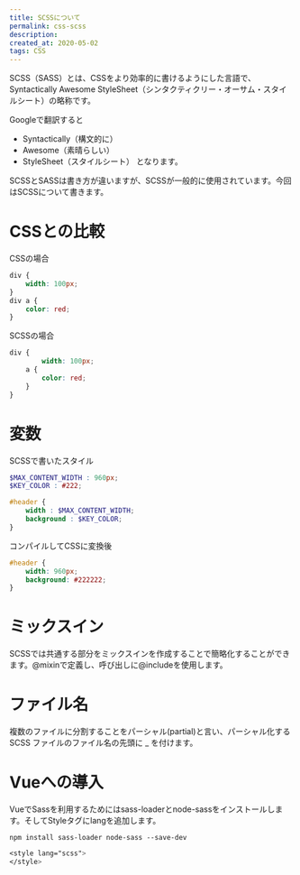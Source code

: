 ```yaml
---
title: SCSSについて
permalink: css-scss
description: 
created_at: 2020-05-02
tags: CSS
---
```


SCSS（SASS）とは、CSSをより効率的に書けるようにした言語で、Syntactically Awesome StyleSheet（シンタクティクリー・オーサム・スタイルシート）の略称です。  

Googleで翻訳すると  
- Syntactically（構文的に）
- Awesome（素晴らしい）
- StyleSheet（スタイルシート）
となります。

SCSSとSASSは書き方が違いますが、SCSSが一般的に使用されています。今回はSCSSについて書きます。

# CSSとの比較

CSSの場合
```css
div {
    width: 100px;
}
div a {
    color: red;
}
```

SCSSの場合
```css
div {
        width: 100px;
    a {
        color: red;
    }
}
```
# 変数
SCSSで書いたスタイル
```scss
$MAX_CONTENT_WIDTH : 960px;
$KEY_COLOR : #222;

#header {
    width : $MAX_CONTENT_WIDTH;
    background : $KEY_COLOR;
}
```

コンパイルしてCSSに変換後
```css
#header {
    width: 960px;
    background: #222222;
}
```


# ミックスイン
SCSSでは共通する部分をミックスインを作成することで簡略化することができます。@mixinで定義し、呼び出しに@includeを使用します。

# ファイル名
複数のファイルに分割することをパーシャル(partial)と言い、パーシャル化する SCSS ファイルのファイル名の先頭に _ を付けます。

# Vueへの導入
VueでSassを利用するためにはsass-loaderとnode-sassをインストールします。そしてStyleタグにlangを追加します。

```
npm install sass-loader node-sass --save-dev
```

```scss
<style lang="scss">
</style>
```
